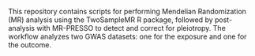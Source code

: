 This repository contains scripts for performing Mendelian Randomization (MR) analysis using the TwoSampleMR R package, followed by post-analysis with MR-PRESSO to detect and correct for pleiotropy. The workflow analyzes two GWAS datasets: one for the exposure and one for the outcome.
